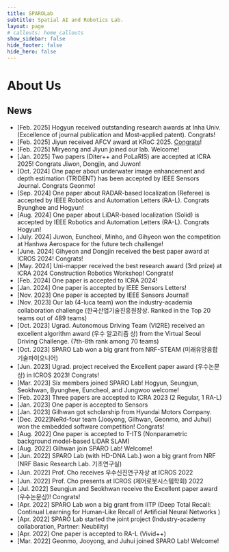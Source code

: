 ```yaml
---
title: SPAROLab
subtitle: Spatial AI and Robotics Lab.
layout: page
# callouts: home_callouts
show_sidebar: false
hide_footer: false
hide_hero: false
---
```


# About Us


## News
* [Feb. 2025] Hogyun received outstanding research awards at Inha Univ. (Excellence of journal publication and Most-applied patent). Congrats!
* [Feb. 2025] Jiyun received AFCV award at KRoC 2025. [Congrats](http://m.irobotnews.com/news/articleView.html?idxno=37582)! 
* [Feb. 2025] Miryeong  and Jiyun joined our lab. Welcome!
* [Jan. 2025] Two papers (Diter++ and PoLaRIS) are accepted at ICRA 2025! Congrats Jiwon, Dongjin, and Juwon!
* [Oct. 2024] One paper about underwater image enhancement and depth estimation (TRIDENT) has been accepted by IEEE Sensors Journal. Congrats Geonmo!
* [Sep. 2024] One paper about RADAR-based localization (Referee) is accepted by IEEE Robotics and Automation Letters (RA-L). Congrats Byunghee and Hogyun!
* [Aug. 2024] One paper about LiDAR-based localization (Solid) is accepted by IEEE Robotics and Automation Letters (RA-L). Congrats Hogyun!
* [July. 2024] Juwon, Euncheol, Minho, and Gihyeon won the competition at Hanhwa Aerospace for the future tech challenge!
* [June. 2024] Gihyeon and Dongjin received the best paper award at ICROS 2024! Congrats!
* [May. 2024] Uni-mapper received the best research award (3rd prize) at ICRA 2024 Construction Robotics Workshop! Congrats!
* [Feb. 2024] One paper  is accepted to ICRA 2024!
* [Jan. 2024] One paper is accepted by IEEE Sensors Letters!
* [Nov. 2023] One paper is accepted by IEEE Sensors Journal!
* [Nov. 2023] Our lab (4-luca team) won the industry-academia collaboration challenge (한국산업기술진흥원장상. Ranked in the Top 20 teams out of 489 teams)
* [Oct. 2023] Ugrad. Autonomous Driving Team (VI2RE) received an excellent algorithm award (우수 알고리즘 상) from the Virtual Seoul Driving Challenge.  (7th-8th rank among 70 teams)
* [Oct. 2023] SPARO Lab won a big grant from NRF-STEAM (미래유망융합기술파이오니어)
* [Jun. 2023] Ugrad. project received the Excellent paper award (우수논문상) in ICROS 2023! Congrats!
* [Mar. 2023] Six members joined SPARO Lab! Hogyun, Seungjun, Seokhwan, Byunghee, Euncheol, and Jungwoo welcome!
* [Feb. 2023] Three papers are accepted to ICRA 2023 (2 Regular, 1 RA-L)
* [Jan. 2023] One paper is accepted to Sensors
* [Jan. 2023] Gilhwan got scholarship from Hyundai Motors Company. 
* [Dec. 2022]NeRd-four team (Jooyong, Gilhwan, Geonmo, and Juhui) won the embedded software competition! Congrats!
* [Aug. 2022] One paper is accepted to T-ITS (Nonparametric background model-based LiDAR SLAM)
* [Aug. 2022] Gilhwan join SPARO Lab! Welcome!
* [Jun. 2022] SPARO Lab (with HD-DNA Lab.) won a big grant from NRF (NRF Basic Research Lab. 기초연구실)
* [Jun. 2022] Prof. Cho receives 우수신진연구자상 at ICROS 2022
* [Jun. 2022] Prof. Cho presents at ICROS (제어로봇시스템학회) 2022
* [Jul. 2022]  Seungjun and Seokhwan receive the Excellent paper award (우수논문상)! Congrats!
* [Apr. 2022] SPARO Lab won a big grant from IITP (Deep Total Recall: Continual Learning for Human-Like Recall of Artificial Neural Networks )
* [Apr. 2022] SPARO Lab started the joint project (Industry-academy collaboration, Partner: Neubility)
* [Apr. 2022] One paper is accepted to RA-L (Vivid++)
* [Mar. 2022] Geonmo, Jooyong, and Juhui joined SPARO Lab! Welcome!


